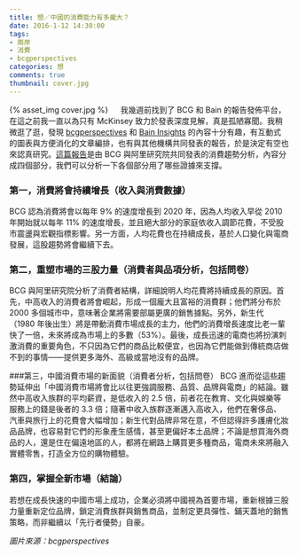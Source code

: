 ```yaml
---
title: 想／中國的消費能力有多龐大？
date: 2016-1-12 14:30:00
tags: 
- 兩岸
- 消費
- bcgperspectives
categories: 想
comments: true
thumbnail: cover.jpg
---
```

{% asset_img cover.jpg %}
　
我幾週前找到了 BCG 和 Bain 的報告發佈平台，在這之前我一直以為只有 McKinsey 致力於發表深度見解，真是孤陋寡聞。我稍微逛了逛，發現 [bcgperspectives](https://www.bcgperspectives.com/) 和 [Bain Insights](www.bain.com/publications/) 的內容十分有趣，有互動式的圖表與方便消化的文章編排，也有與其他機構共同發表的報告，於是決定有空也來認真研究。[這篇報告](https://www.bcgperspectives.com/content/articles/globalization-growth-new-china-playbook-young-affluent-e-savvy-consumers/)是由 BCG 與阿里研究院共同發表的消費趨勢分析，內容分成四個部分，我們可以分析一下各個部分用了哪些證據來支撐。<!--more-->

### 第一，消費將會持續增長（收入與消費數據）
BCG 認為消費將會以每年 9% 的速度增長到 2020 年，因為人均收入早從 2010 年開始就以每年 11% 的速度增長，並且絕大部分的家庭依收入調節花費，不受股市震盪與宏觀指標影響。另一方面，人均花費也在持續成長，基於人口變化與電商發展，這股趨勢將會繼續下去。

### 第二，重塑市場的三股力量（消費者與品項分析，包括問卷）
BCG 與阿里研究院分析了消費者結構，詳細說明人均花費將持續成長的原因。首先，中高收入的消費者將會崛起，形成一個龐大且富裕的消費群；他們將分布於 2000 多個城市中，意味著企業將需要部屬更廣的銷售據點。另外，新生代（1980 年後出生）將是帶動消費市場成長的主力，他們的消費增長速度比老一輩快了一倍，未來將成為市場上的多數（53%）。最後，成長迅速的電商也將扮演刺激消費的重要角色，不只因為它們的商品比較便宜，也因為它們能做到傳統商店做不到的事情——提供更多海外、高級或當地沒有的品牌。

###第三，中國消費市場的新面貌（消費者分析，包括問卷）
BCG 進而從這些趨勢延伸出「中國消費市場將會比以往更強調服務、品質、品牌與電商」的結論。雖然中高收入族群的平均薪資，是低收入的 2.5 倍，前者花在教育、文化與娛樂等服務上的錢是後者的 3.3 倍；隨著中收入族群逐漸邁入高收入，他們在奢侈品、汽車與旅行上的花費會大幅增加；新生代對品牌非常在意，不但認得許多護膚化妝品品牌，也容易對它們的形象產生感情，甚至更偏好本土品牌；不論是想買海外商品的人，還是住在偏遠地區的人，都將在網路上購買更多種商品，電商未來將融入實體零售，打造全方位的購物體驗。

### 第四，掌握全新市場（結論）
若想在成長快速的中國市場上成功，企業必須將中國視為首要市場，重新根據三股力量重新定位品牌，鎖定消費族群與銷售商品，並制定更具彈性、鋪天蓋地的銷售策略，而非繼續以「先行者優勢」自豪。

*圖片來源：bcgperspectives*